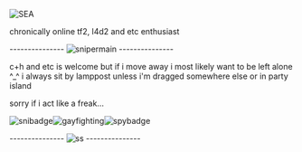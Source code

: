 ![SEA](https://github.com/MellowAmaryllis/MellowAmaryllis/assets/166118914/dae7cc33-e394-46ed-9110-cd162d98256d)



chronically online tf2, l4d2 and etc enthusiast



--------------- ![snipermain](https://github.com/MellowAmaryllis/MellowAmaryllis/assets/166118914/1ce3526a-e0f4-4758-8185-558a880cc97c) ---------------


c+h and etc is welcome but if i move away i most likely want to be left alone ^_^
i always sit by lamppost unless i'm dragged somewhere else or in party island

sorry if i act like a freak...


![snibadge](https://github.com/MellowAmaryllis/MellowAmaryllis/assets/166118914/61218ea0-5c09-4760-965e-017708bfc103)![gayfighting](https://github.com/MellowAmaryllis/MellowAmaryllis/assets/166118914/bf10ede9-972c-493a-9c92-c0755c148801)![spybadge](https://github.com/MellowAmaryllis/MellowAmaryllis/assets/166118914/a191cb43-bfb5-4511-a2b1-4620550795f3)

--------------- ![ss](https://github.com/MellowAmaryllis/MellowAmaryllis/assets/166118914/edef12a4-53fe-495e-9c70-f6c52d35db94) ---------------
